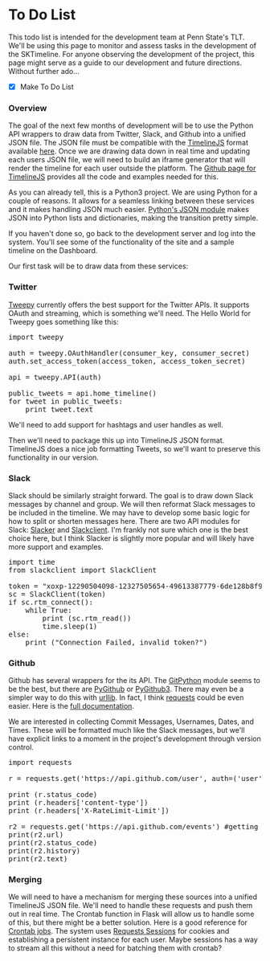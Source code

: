 # To Do List

This todo list is intended for the development team at Penn State's TLT. We'll be using this page to monitor and assess tasks in the development of the SKTimeline. For anyone observing the development of the project, this page might serve as a guide to our development and future directions. Without further ado...

- [X] Make To Do List

### Overview

The goal of the next few months of development will be to use the Python API wrappers to draw data from Twitter, Slack, and Github into a unified JSON file. The JSON file must be compatible with the [TimelineJS](https://timeline.knightlab.com) format available [here](https://timeline.knightlab.com/docs/json-format.html). Once we are drawing data down in real time and updating each users JSON file, we will need to build an iframe generator that will render the timeline for each user outside the platform. The [Github page for TimelineJS](https://github.com/NUKnightLab/TimelineJS) provides all the code and examples needed for this.

As you can already tell, this is a Python3 project. We are using Python for a couple of reasons. It allows for a seamless linking between these services and it makes handling JSON much easier. [Python's JSON module](https://docs.python.org/3.5/library/json.html) makes JSON into Python lists and dictionaries, making the transition pretty simple.

If you haven't done so, go back to the development server and log into the system. You'll see some of the functionality of the site and a sample timeline on the Dashboard.

Our first task will be to draw data from these services:

### Twitter 

[Tweepy](http://tweepy.readthedocs.io/en/v3.5.0/) currently offers the best support for the Twitter APIs. It supports OAuth and streaming, which is something we'll need. The Hello World for Tweepy goes something like this:

<pre>
import tweepy

auth = tweepy.OAuthHandler(consumer_key, consumer_secret)
auth.set_access_token(access_token, access_token_secret)

api = tweepy.API(auth)

public_tweets = api.home_timeline()
for tweet in public_tweets:
    print tweet.text
</pre>

We'll need to add support for hashtags and user handles as well. 

Then we'll need to package this up into TimelineJS JSON format. TimelineJS does a nice job formatting Tweets, so we'll want to preserve this functionality in our version. 

### Slack

Slack should be similarly straight forward. The goal is to draw down Slack messages by channel and group. We will then reformat Slack messages to be included in the timeline. We may have to develop some basic logic for how to split or shorten messages here. There are two API modules for Slack: [Slacker](https://github.com/os/slacker) and [Slackclient](https://github.com/slackhq/python-slackclient). I'm frankly not sure which one is the best choice here, but I think Slacker is slightly more popular and will likely have more support and examples. 

<pre>
import time
from slackclient import SlackClient

token = "xoxp-12290504098-12327505654-49613387779-6de128b8f9 " #feel free to use this test token
sc = SlackClient(token)
if sc.rtm_connect():
    while True:
        print (sc.rtm_read())
        time.sleep(1)
else:
    print ("Connection Failed, invalid token?")
</pre>

### Github

Github has several wrappers for the its API. The [GitPython](https://github.com/gitpython-developers/GitPython) module seems to be the best, but there are [PyGithub](https://github.com/PyGithub/PyGithub) or [PyGithub3](http://pygithub3.readthedocs.io/en/latest/). There may even be a simpler way to do this with [urllib](https://docs.python.org/3/howto/urllib2.html). In fact, I think [requests](https://github.com/kennethreitz/requests) could be even easier. Here is the [full documentation](http://docs.python-requests.org/en/master/).

We are interested in collecting Commit Messages, Usernames, Dates, and Times. These will be formatted much like the Slack messages, but we'll have explicit links to a moment in the project's development through version control.

<pre>
import requests 

r = requests.get('https://api.github.com/user', auth=('user', 'pass')) #requesting user info

print (r.status_code)
print (r.headers['content-type'])
print (r.headers['X-RateLimit-Limit'])

r2 = requests.get('https://api.github.com/events') #getting json events from GitHub. p.s. this is the github firehose of data for testing
print(r2.url)
print(r2.status_code)
print(r2.history)
print(r2.text)
</pre>

### Merging

We will need to have a mechanism for merging these sources into a unified TimelineJS JSON file. We'll need to handle these requests and push them out in real time. The Crontab function in Flask will allow us to handle some of this, but there might be a better solution. Here is a good reference for [Crontab jobs](http://www.adminschoice.com/crontab-quick-reference). The system uses [Requests Sessions](http://docs.python-requests.org/en/master/user/advanced/) for cookies and establishing a persistent instance for each user. Maybe sessions has a way to stream all this without a need for batching them with crontab? 
